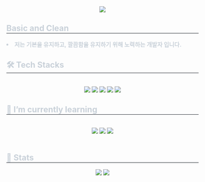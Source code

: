 <div align= "center">
    <img src="https://capsule-render.vercel.app/api?type=soft&color=1d57af&height=120&text=Hello,%20I'm%20Dongjoon%20&animation=twinkling&fontColor=ffffff&fontSize=40" />
    </div>
    <div style="text-align: left;"> 
    <h2 style="border-bottom: 1px solid #21262d; color: #c9d1d9;"> Basic and Clean </h2>  
    <div style="font-weight: 700; font-size: 15px; text-align: left; color: #c9d1d9;"> <li> 저는 기본을 유지하고, 깔끔함을 유지하기 위해 노력하는 개발자 입니다. </div> 
    </div>
    <div style="text-align: left;">
    <h2 style="border-bottom: 1px solid #21262d; color: #c9d1d9;"> 🛠️ Tech Stacks </h2> <br> 
    <div  align= "center"> <img src="https://img.shields.io/badge/Java-007396?style=for-the-badge&logo=Java&logoColor=white">
          <img src="https://img.shields.io/badge/Spring-6DB33F?style=for-the-badge&logo=Spring&logoColor=white">
          <img src="https://img.shields.io/badge/Spring Boot-6DB33F?style=for-the-badge&logo=SpringBoot&logoColor=white">
          <img src="https://img.shields.io/badge/Github-181717?style=for-the-badge&logo=Github&logoColor=white">
          <img src="https://img.shields.io/badge/MySQL-4479A1?style=for-the-badge&logo=MySQL&logoColor=white">
          <br/></div>
    </div>
    <h2 style="border-bottom: 1px solid #21262d; color: #c9d1d9;"> 🌱 I’m currently learning </h2> <br>
    <div  align= "center"> <img src="https://img.shields.io/badge/Java-007396?style=for-the-badge&logo=Java&logoColor=white">
        <img src ="https://img.shields.io/badge/Spring Security-6DB33F?style=for-the-badge&logo=springsecurity&logoColor=white">
        <img src ="https://img.shields.io/badge/json%20web%20tokens-323330?style=for-the-badge&logo=json-web-tokens&logoColor=pink">
    </div>
          <br/></div>
    </div>
    <div style="text-align: left;"> 
    <h2 style="border-bottom: 1px solid #21262d; color: #c9d1d9;"> 🏅 Stats </h2> <div align= "center"> <img src="https://github-readme-stats.vercel.app/api?username=SD-gif&bg_color=60,000000,000000&title_color=ffffff&text_color=ffffff"
         /> <img src="https://github-readme-stats.vercel.app/api/top-langs/?username=SD-gif&layout=compact&bg_color=60,000000,000000&title_color=ffffff&text_color=ffffff"
           /> </div> 
    </div>
    
<!--
**SD-gif/SD-gif** is a ✨ _special_ ✨ repository because its `README.md` (this file) appears on your GitHub profile.

Here are some ideas to get you started:

- 🔭 I’m currently working on ...
- 🌱 I’m currently learning ...
- 👯 I’m looking to collaborate on ...
- 🤔 I’m looking for help with ...
- 💬 Ask me about ...
- 📫 How to reach me: ...
- 😄 Pronouns: ...
- ⚡ Fun fact: ...
-->
